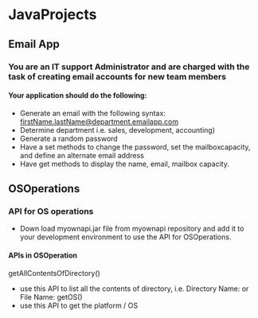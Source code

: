 # JavaProjects

## Email App
### You are an IT support Administrator and are charged with the task of creating email accounts for new team members

#### Your application should do the following:
- Generate an email with the following syntax: firstName.lastName@department.emailapp.com
- Determine department i.e. sales, development, accounting)
- Generate a random password
- Have a set methods to change the password, set the mailboxcapacity, and define an alternate email address
- Have get methods to display the name, email, mailbox capacity.

## OSOperations
### API for OS operations
- Down load myownapi.jar file from myownapi repository and add it to your development environment to use the API for OSOperations.

#### APIs in OSOperation

getAllContentsOfDirectory(<path>)
  - use this API to list all the contents of directory, i.e. Directory Name: <directory name> or File Name: <file name>
getOS()
  - use this API to get the platform / OS
